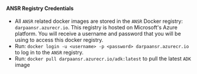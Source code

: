 #### ANSR Registry Credentials
* All `ANSR` related docker images are stored in the `ANSR` Docker registry: `darpaansr.azurecr.io`. This registry is
  hosted on Microsoft's Azure platform. You will receive a username and password that you will be using to access this
  docker registry.
* Run: `docker login -u <username> -p <password> darpaansr.azurecr.io` to log in to the `ANSR` registry.
* Run: `docker pull darpaansr.azurecr.io/adk:latest` to pull the latest `ADK` image
